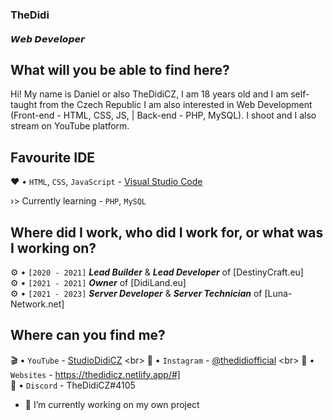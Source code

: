 ### TheDidi

#### 𝙒𝙚𝙗 𝘿𝙚𝙫𝙚𝙡𝙤𝙥𝙚𝙧

## What will you be able to find here?
Hi! My name is Daniel or also TheDidiCZ, I am 18 years old and I am self-taught from the Czech Republic I am also interested in Web Development (Front-end - HTML, CSS, JS, | Back-end - PHP, MySQL). I shoot and I also stream on YouTube platform.

## Favourite IDE
❤️ • `HTML`, `CSS`, `JavaScript` - [Visual Studio Code](https://code.visualstudio.com/download) <br>

›> Currently learning - `PHP`, `MySQL`

## Where did I work, who did I work for, or what was I working on? <br>
⚙️ • `[2020 - 2021]` ***Lead Builder*** & ***Lead Developer*** of [DestinyCraft.eu] <br>
⚙️ • `[2021 - 2021]` ***Owner*** of [DidiLand.eu] <br>
⚙️ • `[2021 - 2023]` ***Server Developer*** & ***Server Technician*** of [Luna-Network.net] <br>

## Where can you find me?

🎬 • `YouTube` - [StudioDidiCZ]([https://www.youtube.com/channel/UC_lLen-FFlIm3t3i3u5tfWA](https://www.youtube.com/channel/UChxqWTKhoUIGkbqhpFKPqAA)) <br>
📸 • `Instagram` - [@thedidiofficial]([https://www.instagram.com/thedidi/](https://www.instagram.com/thedidiofficial/)) <br>
📌 • `Websites` - https://thedidicz.netlify.app/#] <br>
💬 • `Discord` - TheDidiCZ#4105

- 🔭 I’m currently working on my own project 





